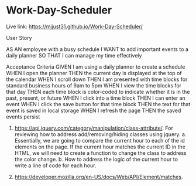 # Work-Day-Scheduler

Live link: https://mjjust31.github.io/Work-Day-Scheduler/



User Story


AS AN employee with a busy schedule
I WANT to add important events to a daily planner
SO THAT I can manage my time effectively

Acceptance Criteria
GIVEN I am using a daily planner to create a schedule
WHEN I open the planner
THEN the current day is displayed at the top of the calendar
WHEN I scroll down
THEN I am presented with time blocks for standard business hours of 9am to 5pm
WHEN I view the time blocks for that day
THEN each time block is color-coded to indicate whether it is in the past, present, or future
WHEN I click into a time block
THEN I can enter an event
WHEN I click the save button for that time block
THEN the text for that event is saved in local storage
WHEN I refresh the page
THEN the saved events persist


1. https://api.jquery.com/category/manipulation/class-attribute/. For reviewing how to address add/removing/hiding classes using jquery. 
      a. Essentially, we are going to compare the current hour to each of the id elements on the page. If the current hour matches the current ID in the HTML, we will need to create a function to change the class to address the color change.
      b. How to address the logic of the current hour to write a line of code for each hour. 

2. https://developer.mozilla.org/en-US/docs/Web/API/Element/matches. 